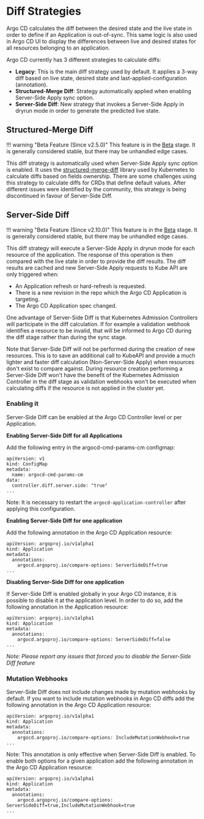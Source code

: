 # Diff Strategies

Argo CD calculates the diff between the desired state and the live
state in order to define if an Application is out-of-sync. This same
logic is also used in Argo CD UI to display the differences between
live and desired states for all resources belonging to an application.

Argo CD currently has 3 different strategies to calculate diffs:

- **Legacy**: This is the main diff strategy used by default. It
  applies a 3-way diff based on live state, desired state and
  last-applied-configuration (annotation).
- **Structured-Merge Diff**: Strategy automatically applied when
  enabling Server-Side Apply sync option. 
- **Server-Side Diff**: New strategy that invokes a Server-Side Apply
  in dryrun mode in order to generate the predicted live state.

## Structured-Merge Diff

!!! warning "Beta Feature (Since v2.5.0)"
    This feature is in the [Beta][1] stage. It is generally considered stable, but there may be unhandled edge cases.

This diff strategy is automatically used when Server-Side Apply
sync option is enabled. It uses the [structured-merge-diff][2] library
used by Kubernetes to calculate diffs based on fields ownership. There
are some challenges using this strategy to calculate diffs for CRDs
that define default values. After different issues were identified by
the community, this strategy is being discontinued in favour of
Server-Side Diff.

## Server-Side Diff

!!! warning "Beta Feature (Since v2.10.0)"
    This feature is in the [Beta][1] stage. It is generally considered stable, but there may be unhandled edge cases.

This diff strategy will execute a Server-Side Apply in dryrun mode for
each resource of the application. The response of this operation is then
compared with the live state in order to provide the diff results. The
diff results are cached and new Server-Side Apply requests to Kube API
are only triggered when:

- An Application refresh or hard-refresh is requested.
- There is a new revision in the repo which the Argo CD Application is
  targeting.
- The Argo CD Application spec changed.

One advantage of Server-Side Diff is that Kubernetes Admission
Controllers will participate in the diff calculation. If for example
a validation webhook identifies a resource to be invalid, that will be
informed to Argo CD during the diff stage rather than during the sync 
stage.

Note that Server-Side Diff will not be performed during the creation of new resources.
This is to save an additional call to KubeAPI and provide a much lighter and faster diff calculation
(Non-Server-Side Apply) when resources don't exist to compare against. During resource creation performing a
Server-Side Diff won't have the benefit of the Kubernetes Admission Controller in the diff stage as validation webhooks 
won't be executed when calculating diffs if the resource is not applied in the cluster yet.

### Enabling it

Server-Side Diff can be enabled at the Argo CD Controller level or per
Application.

**Enabling Server-Side Diff for all Applications**

Add the following entry in the argocd-cmd-params-cm configmap:

```
apiVersion: v1
kind: ConfigMap
metadata:
  name: argocd-cmd-params-cm
data:
  controller.diff.server.side: "true"
...
```

Note: It is necessary to restart the `argocd-application-controller`
after applying this configuration.

**Enabling Server-Side Diff for one application**

Add the following annotation in the Argo CD Application resource:

```
apiVersion: argoproj.io/v1alpha1
kind: Application
metadata:
  annotations:
    argocd.argoproj.io/compare-options: ServerSideDiff=true
...
```

**Disabling Server-Side Diff for one application**

If Server-Side Diff is enabled globally in your Argo CD instance, it
is possible to disable it at the application level. In order to do so,
add the following annotation in the Application resource:

```
apiVersion: argoproj.io/v1alpha1
kind: Application
metadata:
  annotations:
    argocd.argoproj.io/compare-options: ServerSideDiff=false
...
```

*Note: Please report any issues that forced you to disable the
Server-Side Diff feature*

### Mutation Webhooks

Server-Side Diff does not include changes made by mutation webhooks by
default. If you want to include mutation webhooks in Argo CD diffs add
the following annotation in the Argo CD Application resource:

```
apiVersion: argoproj.io/v1alpha1
kind: Application
metadata:
  annotations:
    argocd.argoproj.io/compare-options: IncludeMutationWebhook=true
...
```

Note: This annotation is only effective when Server-Side Diff is
enabled. To enable both options for a given application add the
following annotation in the Argo CD Application resource:

```
apiVersion: argoproj.io/v1alpha1
kind: Application
metadata:
  annotations:
    argocd.argoproj.io/compare-options: ServerSideDiff=true,IncludeMutationWebhook=true
...
```

[1]: https://github.com/argoproj/argoproj/blob/main/community/feature-status.md#beta
[2]: https://github.com/kubernetes-sigs/structured-merge-diff
